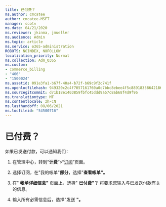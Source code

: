 ```yaml
---
title: 已付费？
ms.author: cmcatee
author: cmcatee-MSFT
manager: scotv
ms.date: 04/21/2020
ms.reviewer: jkinma, jmueller
ms.audience: Admin
ms.topic: article
ms.service: o365-administration
ROBOTS: NOINDEX, NOFOLLOW
localization_priority: Normal
ms.collection: Adm_O365
ms.custom:
- commerce_billing
- "466"
- "1500024"
ms.assetid: 091e3fa1-b67f-40a4-b72f-b69c9f2c741f
ms.openlocfilehash: 949320c2c4f7057161760a0c7bbc8ebee4f5c88918358642186d1b30b8478ebb
ms.sourcegitcommit: d71b18e1403859fbfc45ddd9a57c8ab68f4d9f96
ms.translationtype: MT
ms.contentlocale: zh-CN
ms.lasthandoff: 08/06/2021
ms.locfileid: "54500716"
---
```

# <a name="already-paid"></a>已付费？

如果已发送付款，可以通知我们：
  
1. 在管理中心，转到“**计费**”\>“[订阅](https://go.microsoft.com/fwlink/p/?linkid=842054)”页面。

2. 选择订阅，在"我的帐单"**部分**，选择"**查看帐单"。**

3. 在" **帐单详细信息"** 页面上，选择" **已付费"？** 将要求您输入与已发送付款有关的信息。

4. 输入所有必需信息后，选择"发送 **"。**